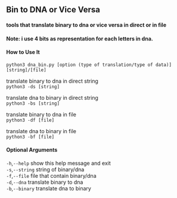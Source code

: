 ## Bin to DNA or Vice Versa <br>

#### tools that translate binary to dna or vice versa in direct or in file <br>

#### Note: i use 4 bits as representation for each letters in dna. <br>

#### How to Use It <br>
``` python3 dna_bin.py [option (type of translation/type of data)] [string]/[file] ```

translate binary to dna in direct string <br>
``` python3 -ds [string] ```

translate dna to binary in direct string <br>
``` python3 -bs [string] ```

translate binary to dna in file <br>
``` python3 -df [file] ```

translate dna to binary in file <br>
``` python3 -bf [file] ```

#### Optional Arguments <br>

```-h```,```--help```         show this help message and exit <br>
```-s```,```--string```       string of binary/dna <br>
```-f```,```--file```         file that contain binary/dna <br>
```-d```,```--dna```          translate binary to dna <br>
```-b```,```--binary```       translate dna to binary <br>
